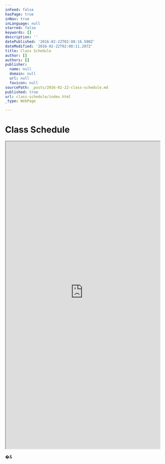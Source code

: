 ```yaml
---
inFeed: false
hasPage: true
inNav: true
inLanguage: null
starred: false
keywords: []
description: ''
datePublished: '2016-02-22T02:08:16.500Z'
dateModified: '2016-02-22T02:08:11.207Z'
title: Class Schedule
author: []
authors: []
publisher:
  name: null
  domain: null
  url: null
  favicon: null
sourcePath: _posts/2016-02-22-class-schedule.md
published: true
url: class-schedule/index.html
_type: WebPage

---
```

# Class Schedule

<iframe src="https://physicalfixpt.virtuagym.com//classes/week/?event_type=1&amp;embedded=1" height="1000" width="100%" style=""></iframe>

�&